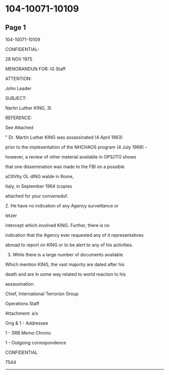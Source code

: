 # 104-10071-10109

## Page 1

104-10071-10109

CONFIDENTIAL-

28 NOV 1975

MENORANDUN FOR: IG Staff

ATTENTION:

John Leader

SUBJECT:

Nartin Luther KING, 3I.

REFERENCE:

See Attached

" Dr. Martin Luther KING was assassinated (4 April 1963)

prior to the implesentation of the NHCHAOS program (4 July 1968) -

however, a review of other material available in OPS/ITG shows

that one dissemination was made to the FBI on a possible

aCtIVIty OL dING walde in Rome,

Italy, in September 1964 (copies

attached for your conveneduf.

Z. He have no indication of any Agency surveillance or

letzer

intercept which involved KING. Further, there is no

indication that the Agency ever requested any of it representatives

abroad to report on KING or to be alert to any of his activities.

3. While there is a large number of documents available

Which mention KING, the vast majority are dated after his

death and are in some way related to world reaction to his

assassination.

Chief, International Terrorisn Group

Operations Staff

Attachment: a/s

Orig & 1 - Addressee

1 - SRB Memo Chrono

1 - Outgoing correspondence

CONFIDENTIAL

7544

---


